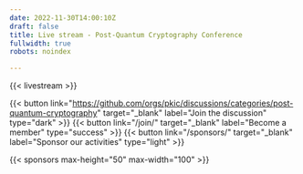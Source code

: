 ```yaml
---
date: 2022-11-30T14:00:10Z
draft: false
title: Live stream - Post-Quantum Cryptography Conference
fullwidth: true
robots: noindex

---
```


{{< livestream >}}

{{< button link="https://github.com/orgs/pkic/discussions/categories/post-quantum-cryptography" target="_blank" label="Join the discussion" type="dark" >}} 
{{< button link="/join/" target="_blank" label="Become a member" type="success" >}} 
{{< button link="/sponsors/" target="_blank" label="Sponsor our activities" type="light" >}}

{{< sponsors max-height="50" max-width="100" >}}
